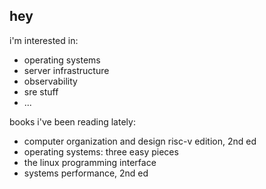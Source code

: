 ## hey

i'm interested in:
- operating systems
- server infrastructure
- observability
- sre stuff
- ...

books i've been reading lately:
- computer organization and design risc-v edition, 2nd ed
- operating systems: three easy pieces
- the linux programming interface
- systems performance, 2nd ed

